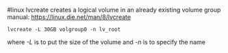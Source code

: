 #linux 
lvcreate creates a logical volume in an already existing volume group 
manual: https://linux.die.net/man/8/lvcreate
```console
lvcreate -L 30GB volgroup0 -n lv_root
```

where *-L* is to put the size of the volume and *-n* is to specify the name